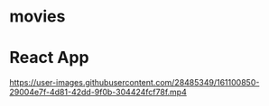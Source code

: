 # movies
# React App

https://user-images.githubusercontent.com/28485349/161100850-29004e7f-4d81-42dd-9f0b-304424fcf78f.mp4

